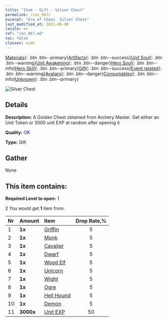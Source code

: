 ```yaml
---
title: "Item - Gift - Silver Chest"
permalink: /con_967/
excerpt: "Era of Chaos  Silver Chest"
last_modified_at: 2021-06-08
locale: en
ref: "con_967.md"
toc: false
classes: wide
---
```

 [Materials](/Items/){: .btn .btn--primary}[Artifacts](/Items/Artifacts/){: .btn .btn--success}[Unit Soul](/Items/UnitSoul/){: .btn .btn--warning}[Unit Awakening](/Items/UnitAwakening/){: .btn .btn--danger}[Hero Soul](/Items/HeroSoul/){: .btn .btn--info}[Hero Skill](/Items/HeroSkill/){: .btn .btn--primary}[Gift](/Items/Gift/){: .btn .btn--success}[Event related](/Items/Events/){: .btn .btn--warning}[Avatars](/Items/Avatars/){: .btn .btn--danger}[Consumables](/Items/Consumables/){: .btn .btn--info}[Unknown](/Items/Unknown/){: .btn .btn--primary}

 ![Silver Chest](/images/t/i_50002.png)

## Details
 **Description:** A Golden Chest obtained from Archery Master. Get either an Unit Token or 3000 unit EXP at random after opening it

 **Quality:** <span style="color: #0000CD">OK</span>

 **Type:** Gift

## Gather

  None

## This item contains:

 **Required Level to open:** 1

 2 You would get **1** item  from:

  | Nr | Amount |     Item    | Drop Rate,% |
  |:---|:-------|:------------|:---------:|
  | 1 |  **1x** | [Griffin](/Items/unt_192/) | 5 | 
  | 2 |  **1x** | [Monk](/Items/unt_194/) | 5 | 
  | 3 |  **1x** | [Cavalier ](/Items/unt_195/) | 5 | 
  | 4 |  **1x** | [Dwarf](/Items/unt_200/) | 5 | 
  | 5 |  **1x** | [Wood Elf](/Items/unt_201/) | 5 | 
  | 6 |  **1x** | [Unicorn](/Items/unt_204/) | 5 | 
  | 7 |  **1x** | [Wight](/Items/unt_210/) | 5 | 
  | 8 |  **1x** | [Ogre](/Items/unt_220/) | 5 | 
  | 9 |  **1x** | [Hell Hound](/Items/unt_228/) | 5 | 
  | 10 |  **1x** | [Demon](/Items/unt_229/) | 5 | 
  | 11 |  **3000x** | [Unit EXP](/Items/con_902/) | 50 | 
